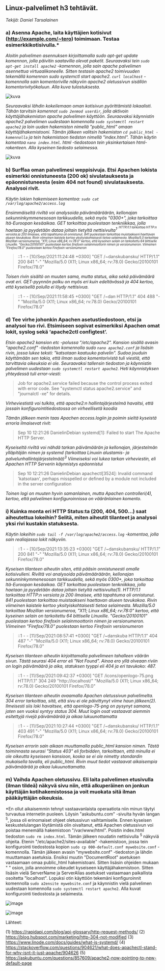 ## Linux-palvelimet h3 tehtävät.
*Tekijä: Daniel Tarsalainen*


### a) Asenna Apache, laita käyttäjien kotisivut (http://example.com/~tero) toimimaan. Testaa esimerkkikotisivulla.*

*Aloitin palvelimen asennuksen kirjoittamalla sudo apt-get update komennon, jolla   päivitin saatavilla olevat paketit. Seuraavaksi tein `sudo apt-get install apache2` -komennon, jolla sain apache palvelimen asennettua virtuaalikoneelle. Sitten testasin apache2 toimivuuden tekemällä komennon sudo systemctl start apache2. `curl localhost` -komennolla sain komentoriville näkyviin apache2 oletussivun sisällön komentorivityökaluun. Alla kuva tulostuksesta.*

![kuva](https://user-images.githubusercontent.com/77921212/132941775-c5cb3824-7653-4140-af6e-af5d40370085.png)


*Seuraavaksi lähdin kokeilemaan oman kotisivun pyörittämistä lokaalisti. Tähän tarvitsin komennot `sudo 2enmod userdir`, jolla aktivoin käyttäjähakemiston apache palvelimen käyttöön. Seuraavaksi käynnistin apache2 palvelimen uudestaan komennolla `sudo systemctl restart apache2` ja loin uuden hakemiston nimellä "public_html" omaan käyttäjähakemistooni. Tämän jälkeen valitsin hakemiston `cd public_html -komennolla` ja tein hakemistoon tiedston nimellä "index.html". Tähän käytin komentoa `nano index.html`. html -tiedostoon tein yksinkertaisen html-rakenteen. Alla kyseinen tiedosto selaimessa.*

![kuva](https://user-images.githubusercontent.com/77921212/132941794-41cccbc4-9258-4d70-a256-49679606aa62.png)



### b) Surffaa oman palvelimesi weppisivuja. Etsi Apachen lokista esimerkki onnistuneesta (200 ok) sivulatauksesta ja epäonnistuneesta (esim 404 not found) sivulatauksesta. Analysoi rivit.

*Käytin lokien hakemiseen komentoa: `sudo cat /var/log/apache2/access.log`*

*Ensimmäiseltä riviltä voi analysoida päivämääräärän, kellonajan sekunninkymmenesosan tarkkuudella, sekä myös "0300+", joka tarkoittaa Itä-Euroopan kesäaikaa. GET tarkoittaa puolestaan tenkniikkaa, jolla haetaan ja pyydetään dataa joltain tietyltä nettisivulta<sup>1<sup/>. HTTP/1.1 tarkoittaa HTTP:n versiota ja 200 ilmaisee, että tapahtuma oli onnistunut. 841 puolestaan tarkoittaa muistaakseni haettavan alueen tavukokoa. Rivin viimeinen kaistele kertoo yksityiskohtaisesti tietoa selaimesta. Mozilla/5.0 tarkoittaa Mozillan versionumeroa, "X11; Linux x86_64; rv:78:0" kertoo, että kyseinen selain on tarkoitettu 64 bittiselle Linuxille. "Gecko/20100101" puolestaan kertoo firefoxin selainmoottorin nimen ja versionumeron. Viimeinen "Firefox/78.0" puolestaan kertoo Firefoxin versionumeron*
  
> ::1 - - [10/Sep/2021:11:24:48 +0300] "GET /~danskubansku/ HTTP/1.1" 200 841     "-" "Mozilla/5.0 (X11; Linux x86_64; rv:78.0) Gecko/20100101 Firefox/78.0"
  
 
*Toisen rivin sisältö on muuten sama, mutta status, aika sekä päivämäärä ovat eri. GET-pyynnön polku on myös eri kuin edeltävässä ja 404 kertoo, että kyseisellä polulla ei löydy nettisivua.*
  
> ::1 - - [10/Sep/2021:11:58:45 +0300] "GET /~dan HTTP/1.1" 404 488 "-"           "Mozilla/5.0 (X11; Linux x86_64; rv:78.0) Gecko/20100101 Firefox/78.0"


### d) Tee virhe johonkin Apachen asetustiedostoon, etsi ja analysoi tuo rivi. Etsimiseen sopivat esimerkiksi Apachen omat lokit, syslog sekä ‘apache2ctl configtest’.

*Etsin apache2 kansion etc -polussa "/etc/apache2". Kansion sisällä avasin "apache2.conf" -tiedoston komennolla sudo `nano apache2.conf` ja lisäsin rivin, jossa lukee teksti: "katsotaan kaatuuko palvelin". Sudoa jouduin käyttämään sen takia, että ilman sudoa komentorivistä tuli viestiä, että tarvittavia oikeuksia ei ole. Seuraavaksi tallensin tiedoston ja käynnistin palvelimen uudestaan `sudo systemctl restart apache2`. Heti käynnistyksen yhteydessä tuli error-viesti:*

> Job for apache2.service failed because the control process exited with error code.
See "systemctl status apache2.service" and "journalctl -xe" for details.

*Virheviestistä voi tulkita, että apache2:n hallintajärjestelmä havaitsi, että jossain konfigurointitiedostossa on virheellisetä koodia*

*Tämän jälkeen menin taas Apachen access.logiin ja poimin sieltä kyseistä erroria ilmaisevat rivit:*

> Sep 10 12:21:26 DanielinDebian systemd[1]: Failed to start The Apache HTTP Server.

*Kyseiseltä riviltä voi nähdä tarkan päivämäärän ja kellonajan, järjestelmän ylläpitäjän nimen ja systemd (tarkoittaa Linuxin alustamis- ja palvelunhallintajärjestelmää)<sup>3</sup> Viimeiseksi voi lukea tarkan virheviestin, eli Apachen HTTP Serverin käynnistys epäonnistui*

> Sep 10 12:21:26 DanielinDebian apachectl[3524]: Invalid command 'katsotaan', perhaps misspelled or defined by a module not included in the server configuration

*Toinen logi on muuten hyvin samanlainen, mutta Apachen controlleri(4), kertoo, että palvelimen konfiguroinnissa on vääränlainen komento.*


### i) Kuinka monta eri HTTP Status:ta (200, 404, 500…) saat aiheutettua lokeihin? Selitä, miten aiheutit tilanteet ja analysoi yksi rivi kustakin statuksesta.

*Käytin lokeihin `sudo tail -f /var/log/apache2/access.log` -komentoa, jolla sain realiajassa lokit näkyviin.*

> ::1 - - [10/Sep/2021:13:35:23 +0300] "GET /~danskubansku/ HTTP/1.1" 200 841 "-" "Mozilla/5.0 (X11; Linux x86_64; rv:78.0) Gecko/20100101 Firefox/78.0"

*Kyseisen tilanteen aiheutin siten, että pääsin onnistuneesti omalle kotisivulleni. Riviltä voi analysoida päivämääräärän, kellonajan sekunninkymmenesosan tarkkuudella, sekä myös 0300+, joka tarkoittaa Itä-Euroopan kesäaikaa. GET tarkoittaa puolestaan tenkniikkaa, jolla haetaan ja pyydetään dataa joltain tietyltä nettisivulta(1). HTTP/1.1 tarkoittaa HTTP:n versiota ja 200 ilmaisee, että tapahtuma oli onnistunut. 841 puolestaan tarkoittaa muistaakseni haettavan alueen tavukokoa. Rivin viimeinen kaistele kertoo yksityiskohtaisesti tietoa selaimesta. Mozilla/5.0 tarkoittaa Mozillan versionumeroa, "X11; Linux x86_64; rv:78:0" kertoo, että kyseinen selain on tarkoitettu 64 bittiselle Linuxille. "Gecko/20100101" puolestaan kertoo firefoxin selainmoottorin nimen ja versionumeron. Viimeinen "Firefox/78.0" puolestaan kertoo Firefoxin versionumeron*

> ::1 - - [11/Sep/2021:08:57:41 +0300] "GET /~danskuba HTTP/1.1" 404 487 "-" "Mozilla/5.0 (X11; Linux x86_64; rv:78.0) Gecko/20100101 Firefox/78.0"

*Kyseisen tilanteen aiheutin kirjoittamalla palvelimeen tahalleen väärän sivun. Tästä seurasi 404 error eli "Not Found". Ainoa ero yllä olveaan riviin on login päivämäärä ja aika, statuksen tyyppi eli 404 ja eri tavukoko: 487.*

> ::1 - - [11/Sep/2021:09:42:37 +0300] "GET /icons/openlogo-75.png HTTP/1.1" 304 249 "http://localhost/" "Mozilla/5.0 (X11; Linux x86_64; rv:78.0) Gecko/20100101 Firefox/78.0"

*Kyseisen tilanteen aiheutin avaamalla Apachen oletussivun palvelimelta. 304 error tarkoittaa, sitä, että sivu ei ole päivittynyt viime haun jälkeen(2). Ilmeisesti siis loki havaitsee, että openlogo-75-png on pysynyt samana, joten sen vuoksi syntyy status 304. Muut login osat vastaavat aiemmin esitettyjä rivejä päivämäärää ja aikaa lukuunottamatta*

> ::1 - - [11/Sep/2021:10:27:44 +0300] "GET /~danskubansku/ HTTP/1.1" 403 491 "-" "Mozilla/5.0 (X11; Linux x86_64; rv:78.0) Gecko/20100101 Firefox/78.0"

*Kyseisen errorin sain aikaan muuttamalla public_html kansion nimen. Tästä toiminnasta seurasi "Status 403" eli forbidden, tarkoittaen, että minulla ei ole oikeutta kyseiseen kansioon, koska se ei ole nimetty standardin mukaisella tavalla, eli public_html. Rivin muut tiedot vastaavat aikaisempia päivämäärää ja aikaa lukuunottamatta.*

### m) Vaihda Apachen oletussivu. Eli laita palvelimen etusivulla (ilman tildeä) näkyvä sivu niin, että alkuperäinen on jonkun käyttäjän kotihakemistossa ja voit muokata sitä ilman pääkäyttäjän oikeuksia.
  
*En ollut aikaisemmin tehnyt vastaavanlaista operaatiota niin minun täytyi turvautua internetin puoleen. Löysin "askubuntu.com" -sivulta hyvän langan <sup>5</sup>, jossa oli erinomaiset ohjeet oletussivun vaihtamiselle. Ennen kyseisen keskustelulangan löytämistä olin oivaltanut, että Apachen oletussivun voi poistaa menemällä hakemistoon "/var/www/html". Poistin index.html tiedoston `sudo rm index.html`. Tämän jälkeen noudatin nettisivulla <sup>5</sup> näkyviä ohjeita. Etenin "/etc/apache2/sites-available" -hakemistoon, jossa tein konfigurointi tiedostosta kopion `sudo cp 000-default.conf mywebsite.conf` -komennolla. Tämän jälkeen avasin "mywebsite.conf" -tiedoston ja lähdin muuttamaan asetuksia. Ensiksi muutin "DocumentRoot" asetuksen vastaamaan omaa public_html hakemistoani. Sitten lisäsin ohjeiden mukaan "<Direcory> </Directory>" osion, jolla annoimme oikeudet kyseiseen käyttäjähakemistoon. Sitten lisäsin vielä ServerName ja ServerAlias asetukset vastaamaan paikallista osoitetta "localhost". Lopuksi otin käyttöön tekemäni konfiguroinnit komennolla `sudo a2ensite mywebsite.conf` ja käynnistin vielä palvelimen uudestaan komennolla `sudo systemctl restart apache2`. Alla kuvat konfigurointi tiedostosta ja selaimesta.
 
![image](https://user-images.githubusercontent.com/77921212/132984012-006f35b0-8481-4ae0-8990-e3680d7adf08.png)

![image](https://user-images.githubusercontent.com/77921212/132984314-9c5134f6-39e7-4f38-9e9d-aa8fb40b53b6.png)



Lähteet:

(1) https://rapidapi.com/blog/api-glossary/http-request-methods/ 
(2) https://blog.hubspot.com/marketing/http-304-not-modified
(3) https://www.linode.com/docs/guides/what-is-systemd/
(4) https://stackoverflow.com/questions/904621/what-does-apachectl-stand-for-why-isnt-it-just-apache/904626
(5) https://askubuntu.com/questions/857609/apache2-now-pointing-to-new-default-page 

